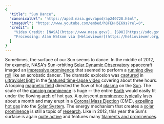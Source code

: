 ```yaml
---
{
  "title": "Sun Dance",
  "canonicalUrl": "https://apod.nasa.gov/apod/ap240728.html",
  "imageUrl": "https://www.youtube.com/embed/hQFEHH5E69s?rel=0",
  "credit": [
    "Video Credit: [NASA](https://www.nasa.gov/), [SDO](https://sdo.gsfc.nasa.gov/)",
    "Processing: Alan Watson via [Helioviewer](https://helioviewer.org/)"
  ]
}
---
```


Sometimes, the surface of our Sun seems to dance. In the middle of 2012, for example, NASA's Sun-orbiting [Solar Dynamic Observatory](https://science.nasa.gov/mission/sdo) spacecraft imaged an [impressive prominence](https://apod.nasa.gov/apod/ap030223.html) that seemed to perform a [running dive roll](https://youtu.be/VzALZjoIx0g?t=225) like an acrobatic dancer. The dramatic explosion was [captured](http://cometal-comets.blogspot.com/2012/08/sdo-spinning-plasma.html?m=1) in [ultraviolet light](https://science.nasa.gov/ems/10_ultravioletwaves) in the [featured time-lapse video](https://www.youtube.com/embed/hQFEHH5E69s) covering about three hours. A looping [magnetic field](https://solarscience.msfc.nasa.gov/the_key.shtml) directed the flow of hot [plasma](https://en.wikipedia.org/wiki/Plasma_\(physics\)) on the [Sun](https://science.nasa.gov/sun/). The scale of the [dancing prominence](https://apod.nasa.gov/apod/ap000809.html) is huge -- the entire [Earth](https://apod.nasa.gov/apod/ap170709.html) would easily fit under the flowing [arch](https://apod.nasa.gov/apod/ap170429.html) of hot gas. A quiescent [prominence typically](http://solar.physics.montana.edu/YPOP/Program/hfilament.html) lasts about a month and may erupt in a [Coronal Mass Ejection](https://www.swpc.noaa.gov/phenomena/coronal-mass-ejections) (CME), [expelling hot gas](https://apod.nasa.gov/apod/ap010924.html) into the [Solar System](http://en.wikipedia.org/wiki/Sweden_Solar_System). The energy mechanism that creates a [solar prominence](https://apod.nasa.gov/apod/ap030707.html) is still a topic of [research](http://adsabs.harvard.edu/abs/2004ApJ...600.1043Z). Like in 2012, this year the Sun's surface is again [quite active](https://images.pond5.com/funny-active-naughty-dog-after-footage-243101380_iconl.jpeg) and features many [filaments and prominences](https://apod.nasa.gov/apod/ap240615.html).
